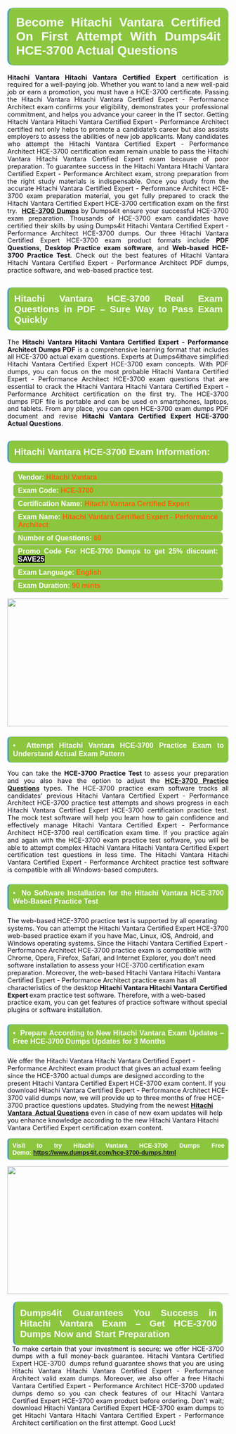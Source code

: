 

<h1 style="text-align: justify;"><span style="font-family:Arial,Helvetica,sans-serif;"><strong><span style="display: block; color: #FFFFFF; background: #8cc63f; border: 0.5px solid #AED6F1; border-left: 3px solid #3498DB; padding: .6em; border-radius: 0.5em;">Become Hitachi Vantara Certified On First Attempt With Dumps4it HCE-3700 Actual Questions </span></strong></span></h1>

<p style="margin: 0in 0.0001pt; text-align: justify;"><span style="font-size:11pt"><span style="line-height:115%"><span sans-serif="" style="font-family:Arial,"><span style="color:#0e101a"><strong>Hitachi Vantara Hitachi Vantara Certified Expert</strong> certification is required for a well-paying job. Whether you want to land a new well-paid job or earn a promotion, you must have a HCE-3700 certificate. Passing the Hitachi Vantara Hitachi Vantara Certified Expert - Performance Architect exam confirms your eligibility, demonstrates your professional commitment, and helps you advance your career in the IT sector. Getting Hitachi Vantara Hitachi Vantara Certified Expert - Performance Architect certified not only helps to promote a candidate’s career but also assists employers to assess the abilities of new job applicants. Many candidates who attempt the Hitachi Vantara Certified Expert - Performance Architect HCE-3700 certification exam remain unable to pass the Hitachi Vantara Hitachi Vantara Certified Expert exam because of poor preparation. To guarantee success in the Hitachi Vantara Hitachi Vantara Certified Expert - Performance Architect exam, strong preparation from the right study materials is indispensable. Once you study from the accurate Hitachi Vantara Certified Expert - Performance Architect HCE-3700 exam preparation material, you get fully prepared to crack the Hitachi Vantara Certified Expert HCE-3700 certification exam on the first try. <b> <a href="https://www.dumps4it.com/hce-3700-dumps.html">HCE-3700 Dumps</a> </b>by<b> </b>Dumps4it ensure your successful HCE-3700 exam preparation. Thousands of HCE-3700 exam candidates have certified their skills by using Dumps4it Hitachi Vantara Certified Expert - Performance Architect HCE-3700 dumps. Our three Hitachi Vantara Certified Expert HCE-3700 exam product formats include <strong>PDF Questions</strong>, <strong>Desktop Practice exam software</strong>, and <strong>Web-based HCE-3700 Practice Test</strong>. Check out the best features of Hitachi Vantara Hitachi Vantara Certified Expert - Performance Architect PDF dumps, practice software, and web-based practice test.</span></span></span></span></p>

<h2 style="text-align: justify;"><span style="font-family:Arial,Helvetica,sans-serif;"><strong><span style="display: block; color: #FFFFFF; background: #8cc63f; border: 0.5px solid #AED6F1; border-left: 3px solid #3498DB; padding: .6em; border-radius: 0.5em;">Hitachi Vantara HCE-3700 Real Exam Questions in PDF – Sure Way to Pass Exam Quickly</span></strong></span></h2>

<p style="text-align: justify;"><span style="font-size:11pt"><span style="line-height:115%"><span sans-serif="" style="font-family:Arial,"><span style="color:#0e101a">The <strong>Hitachi Vantara Hitachi Vantara Certified Expert - Performance Architect Dumps PDF</strong> is a comprehensive learning format that includes all HCE-3700 actual exam questions. Experts at Dumps4ithave simplified Hitachi Vantara Certified Expert HCE-3700 exam concepts. With PDF dumps, you can focus on the most probable Hitachi Vantara Certified Expert - Performance Architect HCE-3700 exam questions that are essential to crack the Hitachi Vantara Hitachi Vantara Certified Expert - Performance Architect certification on the first try. The HCE-3700 dumps PDF file is portable and can be used on smartphones, laptops, and tablets. From any place, you can open HCE-3700 exam dumps PDF document and revise <strong>Hitachi Vantara Certified Expert HCE-3700 Actual Questions</strong>. </span></span></span></span><span style="font-size:11pt"><span style="line-height:normal"><span sans-serif="" style="font-family:Calibri,"><span style="font-size:12.0pt"><span style="color:#0e101a"><span style="font-size:12pt"><span new="" roman="" style="font-family:" times=""><span calibri="" style="font-family:"><span style="color:#0e101a"><span style="font-size:14px;"> </span></span></span></span></span></span></span></span></span></span></p>

<h2 style="text-align: justify;"><span style="font-family:Arial,Helvetica,sans-serif;"><strong><span style="display: block; color: #FFFFFF; background: #8cc63f; border: 0.5px solid #AED6F1; border-left: 3px solid #3498DB; padding: .6em; border-radius: 0.5em;">Hitachi Vantara HCE-3700 Exam Information:</span></strong></span></h2>

<div style="margin: 0cm 10pt; background: rgb(140, 198, 63); border: 1px solid rgb(204, 204, 204); padding: 5px 10px; border-radius: 0.5em; text-align: justify;"><span style="font-family:Arial,Helvetica,sans-serif;"><span style="font-size: 11pt;"><span style="line-height: normal;"><strong><span style="font-size: 12.0pt;"><span style="color: #FFFFFF;">Vendor:</span> <span style="color: #FF6106;">Hitachi Vantara</span></span></strong></span></span></span></div>

<div style="margin: 0cm 10pt; background: rgb(140, 198, 63); border: 1px solid rgb(204, 204, 204); padding: 5px 10px; border-radius: 0.5em; text-align: justify;"><span style="font-family:Arial,Helvetica,sans-serif;"><span style="font-size: 11pt;"><span style="line-height: normal;"><strong><span style="font-size: 12.0pt;"><span style="color: #FFFFFF;">Exam Code:</span> <span style="color: #FF6106;">HCE-3700</span></span></strong></span></span></span></div>

<div style="margin: 0cm 10pt; background: rgb(140, 198, 63); border: 1px solid rgb(204, 204, 204); padding: 5px 10px; border-radius: 0.5em; text-align: justify;"><span style="font-family:Arial,Helvetica,sans-serif;"><span style="font-size: 11pt;"><span style="line-height: normal;"><strong><span style="font-size: 12.0pt;"><span style="color: #FFFFFF;">Certification Name:</span> <span style="color: #FF6106;">Hitachi Vantara Certified Expert</span></span></strong></span></span></span></div>

<div style="margin: 0cm 10pt; background: rgb(140, 198, 63); border: 1px solid rgb(204, 204, 204); padding: 5px 10px; border-radius: 0.5em; text-align: justify;"><span style="font-family:Arial,Helvetica,sans-serif;"><span style="font-size: 11pt;"><span style="line-height: normal;"><strong><span style="font-size: 12.0pt;"><span style="color: #FFFFFF;">Exam Name:</span> <span style="color: #FF6106;">Hitachi Vantara Certified Expert - Performance Architect</span></span></strong></span></span></span></div>

<div style="margin: 0cm 10pt; background: rgb(140, 198, 63); border: 1px solid rgb(204, 204, 204); padding: 5px 10px; border-radius: 0.5em; text-align: justify;"><span style="font-family:Arial,Helvetica,sans-serif;"><span style="font-size: 11pt;"><span style="line-height: normal;"><strong><span style="font-size: 12.0pt;"><span style="color: #FFFFFF;">Number of Questions: </span><span style="color: #FF6106;">60</span></span></strong></span></span></span></div>

<div style="margin: 0cm 10pt; background: rgb(140, 198, 63); border: 1px solid rgb(204, 204, 204); padding: 5px 10px; border-radius: 0.5em; text-align: justify;"><span style="font-family:Arial,Helvetica,sans-serif;"><span style="font-size: 11pt;"><span style="line-height: normal;"><strong><span style="font-size: 12.0pt;"><span style="color: #FFFFFF;">Promo Code For HCE-3700 Dumps to get 25% discount: </span><span style="color:#FFFFFF;"><span style="background-color:#000000;">SAVE25</span></span></span></strong></span></span></span></div>

<div style="margin: 0cm 10pt; background: rgb(140, 198, 63); border: 1px solid rgb(204, 204, 204); padding: 5px 10px; border-radius: 0.5em; text-align: justify;"><span style="font-family:Arial,Helvetica,sans-serif;"><span style="font-size: 11pt;"><span style="line-height: normal;"><strong><span style="font-size: 12.0pt;"><span style="color: #FFFFFF;">Exam Language:</span> <span style="color: #FF6106;">English</span></span></strong></span></span></span></div>

<div style="margin: 0cm 10pt; background: rgb(140, 198, 63); border: 1px solid rgb(204, 204, 204); padding: 5px 10px; border-radius: 0.5em; text-align: justify;"><span style="font-family:Arial,Helvetica,sans-serif;"><span style="font-size: 11pt;"><span style="line-height: normal;"><strong><span style="font-size: 12.0pt;"><span style="color: #FFFFFF;">Exam Duration: </span><span style="color: #FF6106;">90 mints</span></span></strong></span></span></span></div>

<p style="text-align: center;"><a href="https://www.dumps4it.com/hce-3700-dumps.html"><img src="https://i.imgur.com/a474NNd.jpg" style="height: 290px; width: 700px;" /></a></p>

<h3 style="text-align: justify;"><span style="font-family:Arial,Helvetica,sans-serif;"><strong><span style="display: block; color: #FFFFFF; background: #8cc63f; border: 0.5px solid #AED6F1; border-left: 3px solid #3498DB; padding: .6em; border-radius: 0.5em;">•  Attempt Hitachi Vantara HCE-3700 Practice Exam to Understand Actual Exam Pattern </span></strong></span></h3>

<p style="text-align:justify; margin-right:0in; margin-left:0in"><span style="font-size:11pt"><span style="line-height:115%"><span sans-serif="" style="font-family:Arial,"><span style="color:#0e101a">You can take the <strong>HCE-3700 Practice Test </strong>to assess your preparation and you also have the option to adjust the <a href="https://www.dumps4it.com/hce-3700-dumps.html"><strong>HCE-3700 Practice Questions</strong></a> types. The HCE-3700 practice exam software tracks all candidates' previous Hitachi Vantara Certified Expert - Performance Architect HCE-3700 practice test attempts and shows progress in each Hitachi Vantara Certified Expert HCE-3700 certification practice test. The mock test software will help you learn how to gain confidence and effectively manage Hitachi Vantara Certified Expert - Performance Architect HCE-3700 real certification exam time. If you practice again and again with the HCE-3700 exam practice test software, you will be able to attempt complex Hitachi Vantara Hitachi Vantara Certified Expert certification test questions in less time. The Hitachi Vantara Hitachi Vantara Certified Expert - Performance Architect practice test software is compatible with all Windows-based computers.</span></span></span></span></p>

<h3 style="text-align: justify;"><span style="font-family:Arial,Helvetica,sans-serif;"><strong><span style="display: block; color: #FFFFFF; background: #8cc63f; border: 0.5px solid #AED6F1; border-left: 3px solid #3498DB; padding: .6em; border-radius: 0.5em;">•  No Software Installation for the Hitachi Vantara HCE-3700 Web-Based Practice Test </span></strong></span></h3>

<p><span style="font-size:11pt"><span style="line-height:115%"><span sans-serif="" style="font-family:Arial,"><span style="color:#0e101a">The web-based HCE-3700 practice test is supported by all operating systems. You can attempt the Hitachi Vantara Certified Expert HCE-3700 web-based practice exam if you have Mac, Linux, iOS, Android, and Windows operating systems. Since the Hitachi Vantara Certified Expert - Performance Architect HCE-3700 practice exam is compatible with Chrome, Opera, Firefox, Safari, and Internet Explorer, you don’t need software installation to assess your HCE-3700 certification exam preparation. Moreover, the web-based Hitachi Vantara Hitachi Vantara Certified Expert - Performance Architect practice exam has all characteristics of the desktop <strong>Hitachi Vantara Hitachi Vantara Certified Expert </strong>exam practice test software. Therefore, with a web-based practice exam, you can get features of practice software without special plugins or software installation.</span></span></span></span></p>

<h3 style="text-align: justify;"><span style="font-family:Arial,Helvetica,sans-serif;"><strong><span style="display: block; color: #FFFFFF; background: #8cc63f; border: 0.5px solid #AED6F1; border-left: 3px solid #3498DB; padding: .6em; border-radius: 0.5em;">•  Prepare According to New Hitachi Vantara Exam Updates – Free HCE-3700 Dumps Updates for 3 Months</span></strong></span></h3>

<p><span style="font-size:11pt"><span style="line-height:115%"><span sans-serif="" style="font-family:Arial,"><span style="color:#0e101a">We offer the Hitachi Vantara Hitachi Vantara Certified Expert - Performance Architect exam product that gives an actual exam feeling since the HCE-3700 actual dumps are designed according to the present Hitachi Vantara Certified Expert HCE-3700 exam content. If you download Hitachi Vantara Certified Expert - Performance Architect HCE-3700 valid dumps now, we will provide up to three months of free HCE-3700 practice questions updates. Studying from the newest <a href="https://www.dumps4it.com/hitachi-vantara-real-exams.html"><strong>Hitachi Vantara  Actual Questions</strong></a> even in case of new exam updates will help you enhance knowledge according to the new Hitachi Vantara Hitachi Vantara Certified Expert certification exam content.</span></span></span></span></p>

<p style="text-align:justify; margin-right:0in; margin-left:0in"><span style="font-family:Arial,Helvetica,sans-serif;"><strong><span style="display: block; color: #FFFFFF; background: #8cc63f; border: 0.5px solid #AED6F1; border-left: 3px solid #3498DB; padding: .6em; border-radius: 0.5em;"><span ms="" trebuchet="">Visit to try Hitachi Vantara HCE-3700 Dumps Free Demo: </span><a href="https://www.dumps4it.com/hce-3700-dumps.html" ms="" trebuchet="">https://www.dumps4it.com/hce-3700-dumps.html</a></span></strong></span></p>

<p style="margin: 0in 0.0001pt; text-align: center;"><a href="https://www.dumps4it.com/hce-3700-dumps.html"><img src="https://i.imgur.com/tHvwmqt.jpg" style="height: 290px; width: 700px;" /></a></p>

<p style="margin: 0in 0.0001pt; text-align: center;"> </p>

<h2 style="margin: 0in 10pt; text-align: justify;"><span style="font-family:Arial,Helvetica,sans-serif;"><strong><span style="display: block; color: #FFFFFF; background: #8cc63f; border: 0.5px solid #AED6F1; border-left: 3px solid #3498DB; padding: .6em; border-radius: 0.5em;">Dumps4it Guarantees You Success in Hitachi Vantara Exam – Get HCE-3700 Dumps Now and Start Preparation </span></strong></span></h2>

<p style="text-align:justify; margin:0in 8pt"><span style="font-size:11pt"><span style="line-height:115%"><span sans-serif="" style="font-family:Arial,"><span style="color:#0e101a">To make certain that your investment is secure; we offer HCE-3700 dumps with a full money-back guarantee. Hitachi Vantara Certified Expert HCE-3700  dumps refund guarantee shows that you are using Hitachi Vantara Hitachi Vantara Certified Expert - Performance Architect valid exam dumps. Moreover, we also offer a free Hitachi Vantara Certified Expert - Performance Architect HCE-3700 updated dumps demo so you can check features of our Hitachi Vantara Certified Expert HCE-3700 exam product before ordering. Don’t wait; download Hitachi Vantara Certified Expert HCE-3700 exam dumps to get Hitachi Vantara Hitachi Vantara Certified Expert - Performance Architect certification on the first attempt. Good Luck!</span></span></span></span></p>
<gdiv></gdiv><gdiv></gdiv><gdiv></gdiv><gdiv></gdiv><gdiv></gdiv><gdiv></gdiv><gdiv></gdiv><gdiv></gdiv><gdiv></gdiv><gdiv></gdiv><gdiv></gdiv><gdiv></gdiv><gdiv></gdiv><gdiv></gdiv><gdiv></gdiv><gdiv></gdiv><gdiv></gdiv><gdiv></gdiv><gdiv></gdiv><gdiv></gdiv><gdiv></gdiv><gdiv></gdiv><gdiv></gdiv><gdiv></gdiv><gdiv></gdiv><gdiv></gdiv><gdiv></gdiv><gdiv></gdiv><gdiv></gdiv><gdiv></gdiv>
